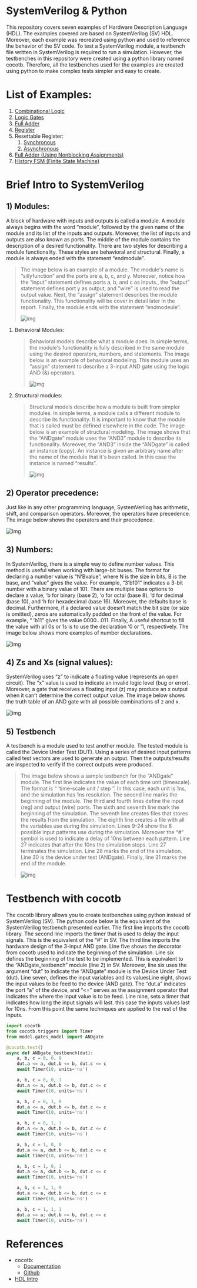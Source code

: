 # SystemVerilog & Python

This repository covers seven examples of Hardware Description Language (HDL). The examples covered are based on SystemVerilog (SV) HDL.  Moreover, each example was recreated using python and used to reference the behavior of the SV code. To test a SystemVerilog module, a testbench file written in SystemVerilog is required to run a simulation.  However, the testbenches in this repository were created using a python library named cocotb. Therefore, all the testbenches used for the examples are created using python to make complex tests simpler and easy to create.

# List of Examples:
  1. [Combinational Logic](https://github.com/JD-14/SV_and_Pyhton/tree/main/Code)
  2. [Logic Gates](https://github.com/JD-14/SV_and_Pyhton/tree/main/Code/gates)
  3. [Full Adder](https://github.com/JD-14/SV_and_Pyhton/tree/main/Code/fulladder)
  4. [Register](https://github.com/JD-14/SV_and_Pyhton/tree/main/Code/flop)
  5. Resettable Register:
      1. [Synchronous](https://github.com/JD-14/SV_and_Pyhton/tree/main/Code/flopr/synchronous)
      2. [Asynchronous](https://github.com/JD-14/SV_and_Pyhton/tree/main/Code/flopr/asynchronous)
  7. [Full Adder (Using Nonblocking Assignments)](https://github.com/JD-14/SV_and_Pyhton/tree/main/Code/fulladder2)
  8. [History FSM (Finite State Machine)](https://github.com/JD-14/SV_and_Pyhton/tree/main/Code/historyFSM)


# Brief Intro to SystemVerilog
## 1) Modules:
A block of hardware with inputs and outputs is called a module. A module always begins with the word “module”, followed by the given name of the module and its list of the inputs and outputs. Moreover, the list of inputs and outputs are also known as ports. The middle of the module contains the description of a desired functionality. There are two styles for describing a module functionality. These styles are behavioral and structural. Finally, a module is always ended with the statement “endmodule”.
    
> The image below is an example of a module. The module's name is “sillyfunction” and the ports are a, b, c, and y. Moreover, notice how the “input” statement defines ports a, b, and c as inputs., the “output” statement defines port y as output, and "wire" is used to read the output value. Next, the “assign” statement describes the module functionality. This functionality will be cover in detail later in the report. Finally, the module ends with the statement “endmodeule”.
>
> ![img](/Images/img1.png)

   1. Behavioral Modules:
      > Behavioral models describe what a module does. In simple terms, the module's functionality is fully described in the same module using the desired operators, numbers, and statements. The image below is an example of behavioral modeling. This module uses an “assign” statement to describe a 3-input AND gate using the logic AND (&) operators.
      >
      > ![img](/Images/img2.png)


   2. Structural modules:
      > Structural models describe how a module is built from simpler modules. In simple terms, a module calls a different module to describe its functionality. It is important to know that the module that is called must be defined elsewhere in the code.  The image below is an example of structural modeling. The image shows that the “ANDgate” module uses the “AND3” module to describe its functionality. Moreover, the “AND3” inside the “ANDgate” is called an instance (copy). An instance is given an arbitrary name after the name of the module that it's been called. In this case the instance is named “results”. 
      >
      > ![img](/Images/img3.png)

## 2) Operator precedence:
Just like in any other programming language, SystemVerilog has arithmetic, shift, and comparison operators. Moreover, the operators have precedence. The image below shows the operators and their precedence.

![img](/Images/img4.png)


## 3) Numbers:
In SystemVerilog, there is a simple way to define number values. This method is useful when working with large-bit buses. The format for declaring a number value is “N’Bvalue”, where N is the size in bits, B is the base, and “value” gives the value. For example, “3’b101” indicates a 3-bit number with a binary value of 101. There are multiple base options to declare a value, ‘b for binary (base 2), ‘o for octal (base 8), ‘d for decimal (base 10), and ‘h for hexadecimal (base 16).  Moreover, the defaults base is decimal. Furthermore, if a declared value doesn’t match the bit size (or size is omitted), zeros are automatically padded on the front of the value. For example, “ ’b11” gives the value 0000…011.  Finally, A useful shortcut to fill the value with all 0s or 1s is to use the declaration ‘0 or ‘1, respectively. The image below shows more examples of number declarations.

![img](/Images/img5.png)


## 4) Zs and Xs (signal values):
SystemVerilog uses “z” to indicate a floating value (represents an open circuit). The “x” value is used to indicate an invalid logic level (bug or error). Moreover, a gate that receives a floating input (z) may produce an x output when it can’t determine the correct output value. The image below shows the truth table of an AND gate with all possible combinations of z and x.

![img](/Images/img6.png)


## 5) Testbench
A testbench is a module used to test another module. The tested module is called the Device Under Test (DUT). Using a series of desired input patterns called test vectors are used to generate an output. Then the outputs/results are inspected to verify if the correct outputs were produced.  

>The image below shows a sample testbench for the “ANDgate” module. The first line indicates the value of each time unit (timescale). The format is “ ‘time-scale unit / step ”. In this case, each unit is 1ns, and the simulation has 1ns resolution. The second line marks the beginning of the module. The third and fourth lines define the input (reg) and output (wire) ports. The sixth and seventh line mark the beginning of the simulation. The seventh line creates files that stores the results from the simulation. The eighth line creates a file with all the variables use during the simulation. Lines 9-24 show the 8 possible input patterns use during the simulation. Moreover the “#” symbol is used to indicate a delay of 10ns between each pattern. Line 27 indicates that after the 10ns the simulation stops. Line 27 terminates the simulation. Line 28 marks the end of the simulation. Line 30 is the device under test (ANDgate). Finally, line 31 marks the end of the module.
> 
> ![img](/Images/img7.png)


# Testbench with cocotb

The cocotb library allows you to create testbenches using python instead of SystemVerilog (SV). The python code below is the equivalent of the SystemVerilog testbench presented earlier.  The first line imports the cocotb library.  The second line imports the timer that is used to delay the input signals. This is the equivalent of the “#” in SV. The third line imports the hardware design of the 3-input AND gate.  Line five shows the decorator from cocotb used to indicate the beginning of the simulation.  Line six defines the beginning of the test to be implemented. This is equivalent to the “ANDgate_testbench” module (line 2) in SV.  Moreover, line six uses the argument “dut” to indicate the “ANDgate” module is the Device Under Test (dut).  Line seven, defines the input variables and its valuesLine eight, shows the input values to be feed to the device (AND gate). The “dut.a” indicates the port “a” of the device, and “<=” serves as the assignment operator that indicates the where the input value is to be feed. Line nine, sets a timer that indicates how long the input signals will last. this case the inputs values last for 10ns.  From this point the same techniques are applied to the rest of the inputs.

```python
import cocotb
from cocotb.triggers import Timer
from model.gates_model import ANDgate

@cocotb.test()
async def ANDgate_testbench(dut):
    a, b, c = 0, 0, 0
    dut.a <= a, dut.b <= b, dut.c <= c
    await Timer(10, units='ns')

    a, b, c = 0, 0, 1
    dut.a <= a, dut.b <= b, dut.c <= c
    await Timer(10, units='ns')

    a, b, c = 0, 1, 0
    dut.a <= a, dut.b <= b, dut.c <= c
    await Timer(10, units='ns')

    a, b, c = 0, 1, 1
    dut.a <= a, dut.b <= b, dut.c <= c
    await Timer(10, units='ns')

    a, b, c = 1, 0, 0
    dut.a <= a, dut.b <= b, dut.c <= c
    await Timer(10, units='ns')

    a, b, c = 1, 0, 1
    dut.a <= a, dut.b <= b, dut.c <= c
    await Timer(10, units='ns')

    a, b, c = 1, 1, 0
    dut.a <= a, dut.b <= b, dut.c <= c
    await Timer(10, units='ns')

    a, b, c = 1, 1, 1
    dut.a <= a; dut.b <= b, dut.c <= c
    await Timer(10, units='ns')
```




# References
  - cocotb:
      - [Documentation](https://docs.cocotb.org/en/stable/index.html)
      - [Github](https://github.com/cocotb/cocotb/tree/ec99a877ee774c33e702391d744fdacb4c87850a)
  - [HDL Intro](http://pages.hmc.edu/harris/cmosvlsi/4e/cmosvlsidesign_4e_App.pdf)
